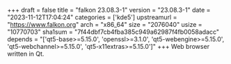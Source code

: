 +++
draft = false
title = "falkon 23.08.3-1"
version = "23.08.3-1"
date = "2023-11-12T17:04:24"
categories = ['kde5']
upstreamurl = "https://www.falkon.org"
arch = "x86_64"
size = "2076040"
usize = "10770703"
sha1sum = "7f44dbf7cb4fba385c949a62987f4fb0058adacc"
depends = "['qt5-base>=5.15.0', 'openssl>=3.1.0', 'qt5-webengine>=5.15.0', 'qt5-webchannel>=5.15.0', 'qt5-x11extras>=5.15.0']"
+++
Web browser written in Qt.